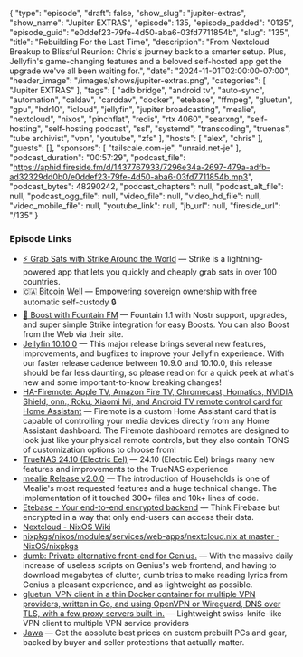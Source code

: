 {
  "type": "episode",
  "draft": false,
  "show_slug": "jupiter-extras",
  "show_name": "Jupiter EXTRAS",
  "episode": 135,
  "episode_padded": "0135",
  "episode_guid": "e0ddef23-79fe-4d50-aba6-03fd7711854b",
  "slug": "135",
  "title": "Rebuilding For the Last Time",
  "description": "From Nextcloud Breakup to Blissful Reunion: Chris's journey back to a smarter setup. Plus, Jellyfin's game-changing features and a beloved self-hosted app get the upgrade we've all been waiting for.",
  "date": "2024-11-01T02:00:00-07:00",
  "header_image": "/images/shows/jupiter-extras.png",
  "categories": [
    "Jupiter EXTRAS"
  ],
  "tags": [
    "adb bridge",
    "android tv",
    "auto-sync",
    "automation",
    "caldav",
    "carddav",
    "docker",
    "etebase",
    "ffmpeg",
    "gluetun",
    "gpu",
    "hdr10",
    "icloud",
    "jellyfin",
    "jupiter broadcasting",
    "mealie",
    "nextcloud",
    "nixos",
    "pinchflat",
    "redis",
    "rtx 4060",
    "searxng",
    "self-hosting",
    "self-hosting podcast",
    "ssl",
    "systemd",
    "transcoding",
    "truenas",
    "tube archivist",
    "vpn",
    "youtube",
    "zfs"
  ],
  "hosts": [
    "alex",
    "chris"
  ],
  "guests": [],
  "sponsors": [
    "tailscale.com-je",
    "unraid.net-je"
  ],
  "podcast_duration": "00:57:29",
  "podcast_file": "https://aphid.fireside.fm/d/1437767933/7296e34a-2697-479a-adfb-ad32329dd0b0/e0ddef23-79fe-4d50-aba6-03fd7711854b.mp3",
  "podcast_bytes": 48290242,
  "podcast_chapters": null,
  "podcast_alt_file": null,
  "podcast_ogg_file": null,
  "video_file": null,
  "video_hd_file": null,
  "video_mobile_file": null,
  "youtube_link": null,
  "jb_url": null,
  "fireside_url": "/135"
}


### Episode Links

  * [⚡ Grab Sats with Strike Around the World](https://strike.me/download/ "⚡ Grab Sats with Strike Around the World") — Strike is a lightning-powered app that lets you quickly and cheaply grab sats in over 100 countries.
  * [🇨🇦 Bitcoin Well](https://bitcoinwell.com/ "🇨🇦  Bitcoin Well") — Empowering sovereign ownership with free automatic self-custody 🔒
  * [🎉 Boost with Fountain FM](https://fountain.fm/show/LxGQPEpBqTDLxF4d6qC5 "🎉 Boost with Fountain FM") — Fountain 1.1 with Nostr support, upgrades, and super simple Strike integration for easy Boosts. You can also Boost from the Web via their site.
  * [Jellyfin 10.10.0](https://jellyfin.org/posts/jellyfin-release-10.10.0/ "Jellyfin 10.10.0") — This major release brings several new features, improvements, and bugfixes to improve your Jellyfin experience. With our faster release cadence between 10.9.0 and 10.10.0, this release should be far less daunting, so please read on for a quick peek at what's new and some important-to-know breaking changes! 
  * [HA-Firemote: Apple TV, Amazon Fire TV, Chromecast, Homatics, NVIDIA Shield, onn., Roku, Xiaomi Mi, and Android TV remote control card for Home Assistant](https://github.com/PRProd/HA-Firemote "HA-Firemote: Apple TV, Amazon Fire TV, Chromecast, Homatics, NVIDIA Shield, onn., Roku, Xiaomi Mi, and Android TV remote control card for Home Assistant") — Firemote is a custom Home Assistant card that is capable of controlling your media devices directly from any Home Assistant dashboard. The Firemote dashboard remotes are designed to look just like your physical remote controls, but they also contain TONS of customization options to choose from!
  * [TrueNAS 24.10 (Electric Eel)](https://www.truenas.com/docs/scale/24.10/gettingstarted/scalereleasenotes/ "TrueNAS 24.10 \(Electric Eel\)") — 24.10 (Electric Eel) brings many new features and improvements to the TrueNAS experience
  * [mealie Release v2.0.0](https://github.com/mealie-recipes/mealie/releases/tag/v2.0.0 "mealie Release v2.0.0") — The introduction of Households is one of Mealie's most requested features and a huge technical change. The implementation of it touched 300+ files and 10k+ lines of code.
  * [Etebase - Your end-to-end encrypted backend](https://www.etebase.com/ "Etebase - Your end-to-end encrypted backend") — Think Firebase but encrypted in a way that only end-users can access their data.
  * [Nextcloud - NixOS Wiki](https://nixos.wiki/wiki/Nextcloud "Nextcloud - NixOS Wiki")
  * [nixpkgs/nixos/modules/services/web-apps/nextcloud.nix at master · NixOS/nixpkgs](https://github.com/NixOS/nixpkgs/blob/master/nixos/modules/services/web-apps/nextcloud.nix "nixpkgs/nixos/modules/services/web-apps/nextcloud.nix at master · NixOS/nixpkgs")
  * [dumb: Private alternative front-end for Genius.](https://github.com/rramiachraf/dumb "dumb: Private alternative front-end for Genius.") — With the massive daily increase of useless scripts on Genius's web frontend, and having to download megabytes of clutter, dumb tries to make reading lyrics from Genius a pleasant experience, and as lightweight as possible.
  * [gluetun: VPN client in a thin Docker container for multiple VPN providers, written in Go, and using OpenVPN or Wireguard, DNS over TLS, with a few proxy servers built-in.](https://github.com/qdm12/gluetun "gluetun: VPN client in a thin Docker container for multiple VPN providers, written in Go, and using OpenVPN or Wireguard, DNS over TLS, with a few proxy servers built-in.") — Lightweight swiss-knife-like VPN client to multiple VPN service providers
  * [Jawa](https://www.jawa.gg/ "Jawa") — Get the absolute best prices on custom prebuilt PCs and gear, backed by buyer and seller protections that actually matter.


